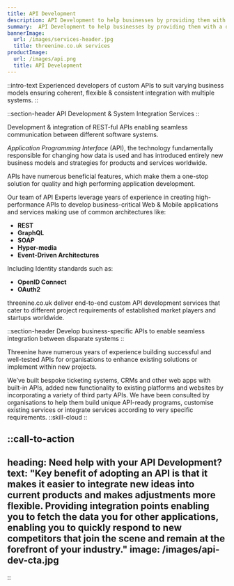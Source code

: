 ```yaml
---
title: API Development
description: API Development to help businesses by providing them with a dependable, performant API infrastructure.
summary:  API Development to help businesses by providing them with a dependable, performant API infrastructure.
bannerImage:
  url: /images/services-header.jpg
  title: threenine.co.uk services
productImage:
  url: /images/api.png
  title: API Development
---
```

::intro-text
Experienced developers of custom APIs to suit varying business models ensuring coherent, flexible & 
consistent integration with multiple systems.
::

::section-header
  API Development & System Integration Services
::

Development & integration of  REST-ful APIs enabling seamless communication between different software systems.

*Application Programming Interface* (API), the technology fundamentally responsible for changing how data is used and
has introduced entirely new business models and strategies for products and services worldwide. 

APIs have numerous beneficial features, which make them a one-stop solution for quality and high performing application 
development.

Our team of API Experts leverage years of experience in creating high-performance APIs to develop business-critical 
Web & Mobile applications and services making use of common architectures like: 
* **REST**
* **GraphQL** 
* **SOAP**
* **Hyper-media** 
* **Event-Driven Architectures** 

Including Identity standards such as:

* **OpenID Connect**
* **OAuth2** 


threenine.co.uk deliver end-to-end custom API development services that cater to different 
project requirements of established market players and startups worldwide.

::section-header
  Develop business-specific APIs to enable seamless integration between disparate systems
::




Threenine have numerous years of experience building successful and well-tested APIs for organisations to enhance 
existing solutions or implement within new projects.

We’ve built bespoke ticketing systems, CRMs and other web apps with built-in APIs, added new functionality to existing 
platforms and websites by incorporating a variety of third party APIs. We have been consulted by organisations to help
them build unique API-ready programs, customise existing services or integrate services according to very specific 
requirements.
::skill-cloud
::

::call-to-action
---
heading: Need help with your API Development?
text: "Key benefit of adopting an API is that it makes it easier to integrate new
  ideas into current products and makes adjustments more flexible. Providing integration points enabling
  you to fetch the data you for other applications, enabling you to quickly respond to new competitors
  that join the scene and remain at the forefront of your industry."
image: /images/api-dev-cta.jpg
--- 
::
